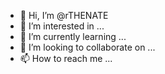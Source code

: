 - 👋 Hi, I’m @rTHENATE
- 👀 I’m interested in ...
- 🌱 I’m currently learning ...
- 💞️ I’m looking to collaborate on ...
- 📫 How to reach me ...

<!---
rTHENET/rTHENET is a ✨ special ✨ repository because its `README.md` (this file) appears on your GitHub profile.
You can click the Preview link to take a look at your changes.
--->
